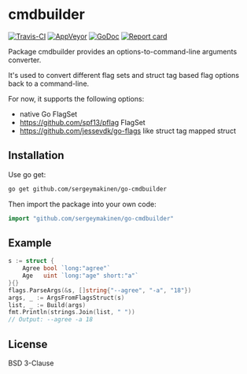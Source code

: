 # cmdbuilder

[![Travis-CI](https://travis-ci.com/sergeymakinen/go-cmdbuilder.svg)](https://travis-ci.com/sergeymakinen/go-cmdbuilder) [![AppVeyor](https://ci.appveyor.com/api/projects/status/p2gum60gw4t6alji/branch/master?svg=true)](https://ci.appveyor.com/project/sergeymakinen/go-cmdbuilder/branch/master) [![GoDoc](https://godoc.org/github.com/sergeymakinen/go-cmdbuilder?status.svg)](http://godoc.org/github.com/sergeymakinen/go-cmdbuilder) [![Report card](https://goreportcard.com/badge/github.com/sergeymakinen/go-cmdbuilder)](https://goreportcard.com/report/github.com/sergeymakinen/go-cmdbuilder)

Package cmdbuilder provides an options-to-command-line arguments converter.

It's used to convert different flag sets and struct tag based flag options back to a command-line.

For now, it supports the following options:
- native Go FlagSet
- https://github.com/spf13/pflag FlagSet
- https://github.com/jessevdk/go-flags like struct tag mapped struct

## Installation

Use go get:

```bash
go get github.com/sergeymakinen/go-cmdbuilder
```

Then import the package into your own code:

```go
import "github.com/sergeymakinen/go-cmdbuilder"
```


## Example

```go
s := struct {
    Agree bool `long:"agree"`
    Age   uint `long:"age" short:"a"`
}{}
flags.ParseArgs(&s, []string{"--agree", "-a", "18"})
args, _ := ArgsFromFlagsStruct(s)
list, _ := Build(args)
fmt.Println(strings.Join(list, " "))
// Output: --agree -a 18
```

## License

BSD 3-Clause
